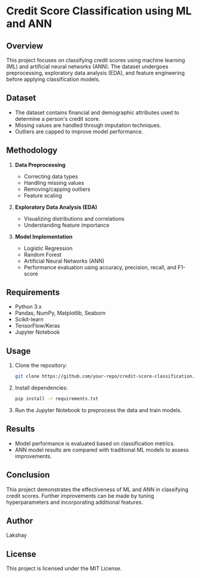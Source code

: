 # Credit Score Classification using ML and ANN

## Overview
This project focuses on classifying credit scores using machine learning (ML) and artificial neural networks (ANN). The dataset undergoes preprocessing, exploratory data analysis (EDA), and feature engineering before applying classification models.

## Dataset
- The dataset contains financial and demographic attributes used to determine a person's credit score.
- Missing values are handled through imputation techniques.
- Outliers are capped to improve model performance.

## Methodology
1. **Data Preprocessing**
   - Correcting data types
   - Handling missing values
   - Removing/capping outliers
   - Feature scaling

2. **Exploratory Data Analysis (EDA)**
   - Visualizing distributions and correlations
   - Understanding feature importance

3. **Model Implementation**
   - Logistic Regression
   - Random Forest
   - Artificial Neural Networks (ANN)
   - Performance evaluation using accuracy, precision, recall, and F1-score

## Requirements
- Python 3.x
- Pandas, NumPy, Matplotlib, Seaborn
- Scikit-learn
- TensorFlow/Keras
- Jupyter Notebook

## Usage
1. Clone the repository:
   ```bash
   git clone https://github.com/your-repo/credit-score-classification.git
   ```
2. Install dependencies:
   ```bash
   pip install -r requirements.txt
   ```
3. Run the Jupyter Notebook to preprocess the data and train models.

## Results
- Model performance is evaluated based on classification metrics.
- ANN model results are compared with traditional ML models to assess improvements.

## Conclusion
This project demonstrates the effectiveness of ML and ANN in classifying credit scores. Further improvements can be made by tuning hyperparameters and incorporating additional features.

## Author
Lakshay

## License
This project is licensed under the MIT License.

